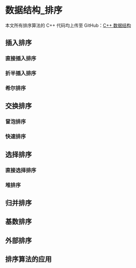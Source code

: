 # 数据结构_排序

本文所有排序算法的 C++ 代码均上传至 GitHub：[C++ 数据结构](https://github.com/Cohanbb/mycode/tree/main/c-cpp/DS)

## 插入排序

### 直接插入排序

### 折半插入排序

### 希尔排序

## 交换排序

### 冒泡排序 

### 快速排序

## 选择排序

### 直接选择排序

### 堆排序

## 归并排序

## 基数排序

## 外部排序

## 排序算法的应用